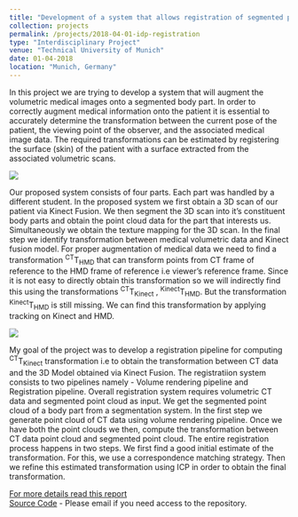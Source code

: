 ```yaml
---
title: "Development of a system that allows registration of segmented point cloud to patient CT data and provide augmentations"
collection: projects
permalink: /projects/2018-04-01-idp-registration
type: "Interdisciplinary Project"
venue: "Technical University of Munich"
date: 01-04-2018
location: "Munich, Germany"
---
```



In this project we are trying to develop a system that will augment the volumetric medical images onto a segmented body part. In order to correctly augment medical information onto the patient it is essential to accurately determine the transformation between the current pose of the patient, the viewing point of the observer, and the associated medical image data. The required transformations can be estimated by registering the surface (skin) of the patient with a surface extracted from the associated volumetric scans.

![](https://dugarsumit.github.io/images/idp-overall-proj.png)

Our proposed system consists of four parts. Each part was handled by a different student. In the proposed system we first obtain a 3D scan of our patient via Kinect Fusion. We then segment the 3D scan into it’s constituent body parts and obtain the point cloud data for the part that interests us. Simultaneously we obtain the texture mapping for the 3D scan. In the final step we identify transformation between medical volumetric data and Kinect fusion model. For proper augmentation of medical data we need to find a transformation <sup>CT</sup>T<sub>HMD</sub> that can transform points from CT frame of reference to the HMD frame of reference i.e viewer’s reference frame. Since it is not easy to directly obtain this transformation so we will indirectly find this using the transformations <sup>CT</sup>T<sub>Kinect</sub> , <sup>Kinect</sup>T<sub>HMD</sub>.  But the transformation
<sup>Kinect</sup>T<sub>HMD</sub> is still missing. We can find this transformation by applying tracking
on Kinect and HMD.

![](https://dugarsumit.github.io/images/idp-registration-flow.png)

My goal of the project was to develop a registration pipeline for computing <sup>CT</sup>T<sub>Kinect</sub> transformation i.e to obtain the transformation between CT data and the 3D Model obtained via Kinect Fusion. The registratiion system consists to two pipelines namely - Volume rendering pipeline and Registration pipeline. Overall registration system requires volumetric CT data and segmented point cloud as input. We get the segmented point cloud of a body part from a segmentation system. In the first step we generate point cloud of CT data using volume rendering pipeline. Once we have
both the point clouds we then, compute the transformation between CT data point cloud and segmented point cloud. The entire registration process happens in two steps. We first find a good initial
estimate of the transformation. For this, we use a correspondence matching strategy. Then we refine this estimated transformation using ICP in order to obtain the final transformation.


[For more details read this report](https://dugarsumit.github.io/files/idp-report.pdf)  
[Source Code](https://gitlab.lrz.de/ga87yiq/mart/tree/master/registration) - Please email if you need access to the repository.
